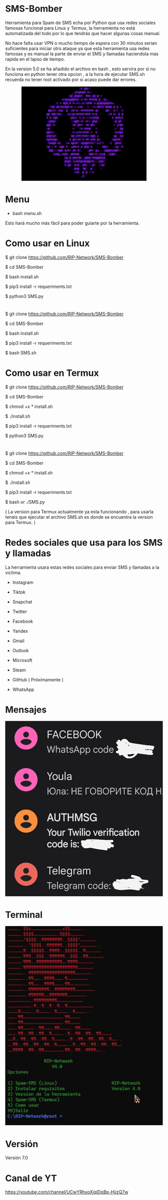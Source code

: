 # SMS-Bomber
Herramienta para Spam de SMS echa por Python que usa redes sociales famosas funcional para Linux y Termux, la herramienta no está automatizada del todo por lo que tendrás que hacer algunas cosas manual.

No hace falta usar VPN o mucho tiempo de espera con 30 minutos serian suficientes para iniciar otro ataque ya que esta herramienta usa redes famosas y es manual la parte de enviar el SMS y llamadas haciendola mas rapida en el lapso de tiempo.

En la version 5.0 se ha añadido el archivo en bash , esto servira por si no funciona en python tener otra opcion , a la hora de ejecutar SMS.sh recuerda no tener root activado por si acaso puede dar errores.


<p align="center"> <img width="400" height="300" src="https://github.com/RIP-Network/SMS-Bomber/blob/main/calavera.gif"> </p>

# Menu 

* bash menu.sh

Esto hará mucho más fácil para poder guiarte por la herramienta.

# Como usar en Linux 

$ git clone https://github.com/RIP-Network/SMS-Bomber

$ cd SMS-Bomber

$ bash install.sh

$ pip3 install -r requeriments.txt

$ python3 SMS.py

#

$ git clone https://github.com/RIP-Network/SMS-Bomber

$ cd SMS-Bomber

$ bash install.sh

$ pip3 install -r requeriments.txt

$ bash SMS.sh

# Como usar en Termux

$ git clone https://github.com/RIP-Network/SMS-Bomber

$ cd SMS-Bomber

$ chmod +x * install.sh

$ ./install.sh

$ pip3 install -r requeriments.txt

$ python3 SMS.py

#

$ git clone https://github.com/RIP-Network/SMS-Bomber

$ cd SMS-Bomber

$ chmod +x * install.sh

$ ./install.sh

$ pip3 install -r requeriments.txt

$ bash or ./SMS.py

( La version para Termux actualmente ya esta funcionando , para usarla teneis que ejecutar el archivo SMS.sh es donde se encuentra la version para Termux. )

# Redes sociales que usa para los SMS y llamadas

La herramienta usara estas redes sociales para enviar SMS y llamadas a la victima. 

* Instagram

* Tiktok

* Snapchat

* Twitter

* Facebook 

* Yandex

* Gmail

* Outlook 

* Microsoft 

* Steam 

* GitHub ( Próximamente )

* WhatsApp 

# Mensajes 

![Screenshot](mensajes.png)

# Terminal

![Screenshot](terminal.png)

# Versión

Versión 7.0

# Canal de YT

https://youtube.com/channel/UCwYRhxoXiqlDpBp-HjjzQ7w
